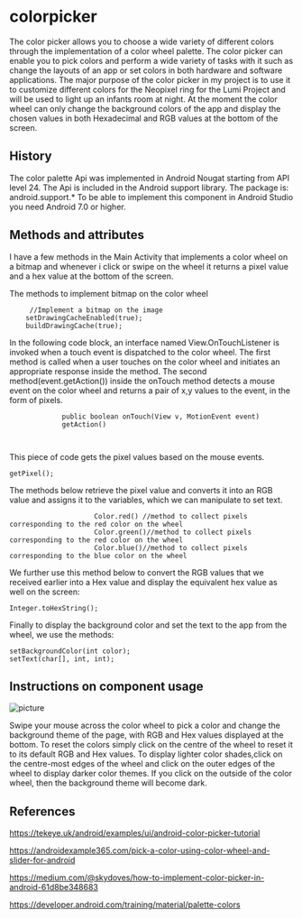 # colorpicker
The color picker allows you to choose a wide variety of different colors through the implementation of a color wheel palette. The color picker can enable you to pick colors and perform a wide variety of tasks with it such as change the layouts of an app or set colors in both hardware and software applications. The major purpose of the color picker in my project is to use it to customize different colors for the Neopixel ring for the Lumi Project and will be used to light up an infants room at night. At the moment the color wheel can only change the background colors of the app and display the chosen values in both Hexadecimal and RGB values at the bottom of the screen.

## History
The color palette Api was implemented in Android Nougat starting from API level 24. The Api is included in the Android support library. The package is: android.support.* To be able to implement this component in Android Studio you need Android 7.0 or higher.
## Methods and attributes
I have a few methods in the Main Activity that implements a color wheel on a bitmap and whenever i click or swipe on the wheel it returns a pixel value and a hex value at the bottom of the screen.

The methods to implement bitmap on the color wheel
```
     //Implement a bitmap on the image
    setDrawingCacheEnabled(true);
    buildDrawingCache(true);
```
In the following code block, an interface named View.OnTouchListener is invoked when a touch event is dispatched to the color wheel. The first method is called when a user touches on the color wheel and initiates an appropriate response inside the method. The second method(event.getAction()) inside the onTouch method detects a mouse event on the color wheel and returns a pair of x,y values to the event, in the form of pixels.
```
             public boolean onTouch(View v, MotionEvent event)
             getAction()
               
                
```
This piece of code gets the pixel values based on the mouse events.
```
getPixel();
```
The methods below retrieve the pixel value and converts it into an RGB value and assigns it to the variables, which we can manipulate to set text.
```
                     Color.red() //method to collect pixels corresponding to the red color on the wheel
                     Color.green()//method to collect pixels corresponding to the red color on the wheel
                     Color.blue()//method to collect pixels corresponding to the blue color on the wheel
 ```
We further use this method below to convert the RGB values that we received earlier into a Hex value and display the equivalent hex value as well on the screen:
 ```
 Integer.toHexString();
 ```
 Finally to display the background color and set the text to the app from the wheel, we use the methods:
 ```
 setBackgroundColor(int color);
 setText(char[], int, int);
 ```
 ## Instructions on component usage
 
 ![picture](app/src/main/res/drawable/colorwheel.png)
 
 Swipe your mouse across the color wheel to pick a color and change the background theme of the page, with RGB and Hex values displayed at the bottom. To reset the colors simply click on the centre of the wheel to reset it to its default RGB and Hex values. To display lighter color shades,click on the centre-most edges of the wheel and click on the outer edges of the wheel to display darker color themes. If you click on the outside of the color wheel, then the background theme will become dark.

## References

https://tekeye.uk/android/examples/ui/android-color-picker-tutorial

https://androidexample365.com/pick-a-color-using-color-wheel-and-slider-for-android

https://medium.com/@skydoves/how-to-implement-color-picker-in-android-61d8be348683

https://developer.android.com/training/material/palette-colors
